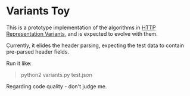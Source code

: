
# Variants Toy

This is a prototype implementation of the algorithms in [HTTP Representation Variants](https://mnot.github.io/I-D/variants/), and is expected to evolve with them.

Currently, it elides the header parsing, expecting the test data to contain pre-parsed header fields.

Run it like:

> python2 variants.py test.json

Regarding code quality - don't judge me.
